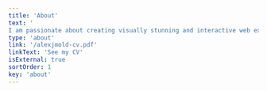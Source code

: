 ```yaml
---
title: 'About'
text: '
I am passionate about creating visually stunning and interactive web experiences. With a First Class Honours degree in BSc Creative Computing from Goldsmiths, University of London, I bring over 9 years of industry experience to the table.'
type: 'about'
link: '/alexjmold-cv.pdf'
linkText: 'See my CV'
isExternal: true
sortOrder: 1
key: 'about'
---
```

